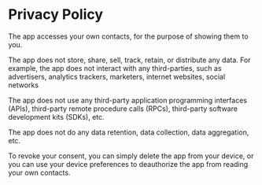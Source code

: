 #  Privacy Policy

The app accesses your own contacts, for the purpose of showing them to you.

The app does not store, share, sell, track, retain, or distribute any data. For example, the app does not interact with any third-parties, such as advertisers, analytics trackers, marketers, internet websites, social networks

The app does not use any third-party application programming interfaces (APIs), third-party remote procedure calls (RPCs), third-party software development kits (SDKs), etc.

The app does not do any data retention, data collection, data aggregation, etc.

To revoke your consent, you can simply delete the app from your device, or you can use your device preferences to deauthorize the app from reading your own contacts.
